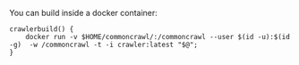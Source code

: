 You can build inside a docker container:
```
crawlerbuild() {
	docker run -v $HOME/commoncrawl/:/commoncrawl --user $(id -u):$(id -g)  -w /commoncrawl -t -i crawler:latest "$@";
}

```
